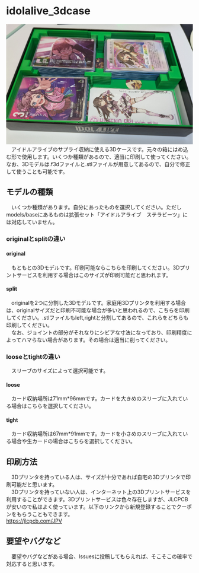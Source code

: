 # idolalive_3dcase
![samune](images/001.jpg)
<br>
　アイドルアライブのサプライ収納に使える3Dケースです。元々の箱にはめ込む形で使用します。いくつか種類があるので、適当に印刷して使ってください。なお、3Dモデルは.f3dファイルと.stlファイルが用意してあるので、自分で修正して使うことも可能です。
## モデルの種類
　いくつか種類があります。自分にあったものを選択してください。ただしmodels/baseにあるものは拡張セット「アイドルアライブ　ステラビーツ」には対応していません。
### originalとsplitの違い
#### original
　もともとの3Dモデルです。印刷可能ならこちらを印刷してください。3Dプリントサービスを利用する場合はこのサイズが印刷可能だと思われます。
#### split
　originalを2つに分割した3Dモデルです。家庭用3Dプリンタを利用する場合は、originalサイズだと印刷不可能な場合が多いと思われるので、こちらを印刷してください。.stlファイルもleft,rightと分割してあるので、これらをどちらも印刷してください。<br>
　なお、ジョイントの部分がそれなりにシビアな寸法になっており、印刷精度によってハマらない場合があります。その場合は適当に削ってください。
### looseとtightの違い
　スリーブのサイズによって選択可能です。
#### loose
　カード収納場所は71mm*96mmです。カードを大きめのスリーブに入れている場合はこちらを選択してください。
#### tight
　カード収納場所は67mm*91mmです。カードを小さめのスリーブに入れている場合や生カードの場合はこちらを選択してください。
## 印刷方法
　3Dプリンタを持っている人は、サイズが十分であれば自宅の3Dプリンタで印刷可能だと思います。
<br>
　3Dプリンタを持っていない人は、インターネット上の3Dプリントサービスを利用することができます。3Dプリントサービスは色々存在しますが、JLCPCBが安いので私はよく使っています。以下のリンクから新規登録することでクーポンをもらうこともできます。
<br>
https://jlcpcb.com/JPV

## 要望やバグなど
　要望やバグなどがある場合、Issuesに投稿してもらえれば、そこそこの確率で対応すると思います。
